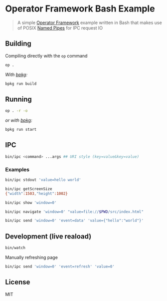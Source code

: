 Operator Framework Bash Example
===============================

> A simple
> [Operator Framework](https://github.com/socketsupply/operatorframework)
> example written in Bash that makes use of
> POSIX [Named Pipes](https://en.wikipedia.org/wiki/Named_pipe) for IPC
> request IO

## Building

Compiling directly with the `op` command

```sh
op .
```

_With [bpkg](https://github.com/bpkg/bpkg):_

```sh
bpkg run build
```

## Running

```sh
op . -r -o
```

_or with [bpkg](https://github.com/bpkg/bpkg):_

```sh
bpkg run start
```

## IPC

```sh
bin/ipc <command> ...args ## URI style (key=value&key=value)
```

### Examples

```sh
bin/ipc stdout 'value=hello world'
```

```sh
bin/ipc getScreenSize
{"width":1503,"height":1002}
```

```sh
bin/ipc show 'window=0'
```

```sh
bin/ipc navigate 'window=0' "value=file://$PWD/src/index.html"
```

```sh
bin/ipc send 'window=0' 'event=data' 'value={"hello":"world"}'
```

## Development (live reaload)

```sh
bin/watch
```

Manually refreshing page

```sh
bin/ipc send 'window=0' 'event=refresh' 'value=0'
```

## License

MIT
